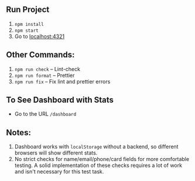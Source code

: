 ## Run Project

1. `npm install`
2. `npm start`
3. Go to [localhost:4321](http://localhost:4321)

## Other Commands:

1. `npm run check` – Lint-check
2. `npm run format` – Prettier
3. `npm run fix` – Fix lint and prettier errors

## To See Dashboard with Stats

- Go to the URL `/dashboard`

## Notes:

1. Dashboard works with `localStorage` without a backend, so different browsers will show different stats.
2. No strict checks for name/email/phone/card fields for more comfortable testing. A solid implementation of these checks requires a lot of work and isn't necessary for this test task.
